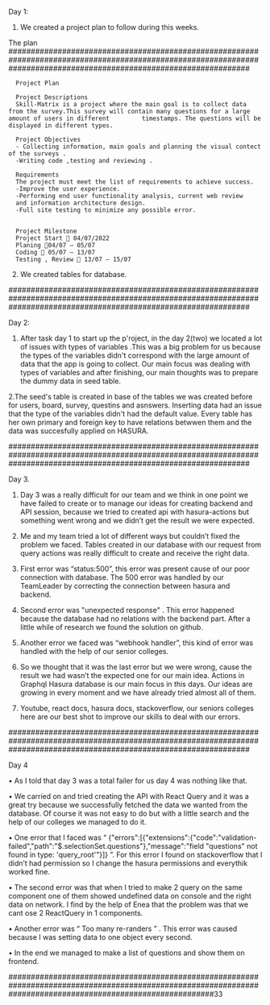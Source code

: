 Day 1: 
 1. We created a project plan to follow during this weeks.
  
  The plan
   ######################################################################################################################################################################
  
      Project Plan

      Project Descriptions
      Skill-Matrix is a project where the main goal is to collect data from the survey.This survey will contain many questions for a large amount of users in different         timestamps. The questions will be displayed in different types.

      Project Objectives
      - Collecting information, main goals and planning the visual contect of the surveys .
      -Writing code ,testing and reviewing .

      Requirements
      The project must meet the list of requirements to achieve success.
      -Improve the user experience.
      -Performing end user functionality analysis, current web review
      and information architecture design.
      -Full site testing to minimize any possible error.


      Project Milestone
      Project Start  04/07/2022
      Planing 04/07 – 05/07
      Coding  05/07 – 13/07
      Testing , Review  13/07 – 15/07
      
       
  2. We created tables for database.

######################################################################################################################################################################

Day 2:


 1. After task day 1 to start up the p'roject, 
 in the day 2(two) we located a lot of issues with types of variables .This was a big problem for us because the types of the variables didn't correspond with the       large amount of data that the app is going to collect.
 Our main focus was dealing with types of variables and after finishing, our main thoughts was to prepare the dummy data in seed table. 


 2.The seed's table is created in base of the tables we was created before for users, board, survey, questins and asnswers. Inserting data had an issue that the type of the variables didn't had the default value. Every table has her own primary and foreign key to have relations betwwen them and the data was succesfully applied on HASURA.

######################################################################################################################################################################

Day 3. 
   1.	Day 3 was a really difficult for our team and we think in one point we have failed to create or to manage our ideas for creating backend and API session, because       we tried to created api with hasura-actions but something went wrong and we didn’t get the result we were expected. 


   2.	Me and my team tried a lot of different ways but couldn’t fixed the problem we faced. Tables created in our database with our request from query actions was           really difficult to create and receive the right data.  


   3.	First error was “status:500”, this error was present cause of our poor connection with database. The 500 error was handled by our TeamLeader by correcting the         connection between hasura and backend.


   4.	Second error was "unexpected response" . This error happened because the database had no relations with the backend part. After a little while of research we           found the solution on github.


   5.	Another error we faced was “webhook handler”, this kind of error was handled with the help of our senior colleges. 


   6.	So we thought that it was the last error but we were wrong,  cause the result we had wasn’t the expected one for our main idea. Actions in Graphql Hasura               database is our main focus in this days. Our ideas are growing in every moment and we have already tried almost all of them. 


   7.	Youtube, react docs, hasura docs, stackoverflow, our seniors colleges here are our best shot to improve our skills to deal with our errors.


######################################################################################################################################################################

Day 4

•	As I told that day 3 was a total failer for us day 4 was nothing like that.

•	We carried on and tried creating the API with React Query and it was a great try because we successfully  fetched the data we wanted from the database. Of course it was not easy to do but with a little search and the help of our colleges we managed to do it.

•	One error that I faced was “ {"errors":[{"extensions":{"code":"validation-failed","path":"$.selectionSet.questions"},"message":"field \"questions\" not found in type: 'query_root'"}]} ”. For this error I found on stackoverflow that I didn’t had permission so I change the hasura permissions and everythik worked fine.

•	The second error was that when I tried to make 2 query on the same component one of them showed undefined data on console and the right data on network. I find by the help of Enea that the problem was that we cant ose 2 ReactQuery in 1 components.

•	Another error was “ Too many re-randers ” . This error was caused because I was setting data to one object every second.

•	In the end we managed to make a list of questions and show them on frontend.

##############################################################################################################################################################33

 

  
